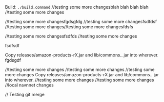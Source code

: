 Build: `./build.command`
//testing some more changesblah blah blah blah
//testing some more changes

//testing some more changesfgdsgfdg
//testing some more changesfsdfdsf
//testing some more changes//testing some more changesfdsfs

//testing some more changesfsdfds
//testing some more changes

fsdfsdf

Copy releases/amazon-products-rX.jar and lib/commons...jar into wherever.
fgdsgdf

//testing some more changes
//testing some more changes
//testing some more changes
Copy releases/amazon-products-rX.jar and lib/commons...jar into wherever.
//testing some more changes
//testing some more changes
//local navnnet changes


// Testing git merge
